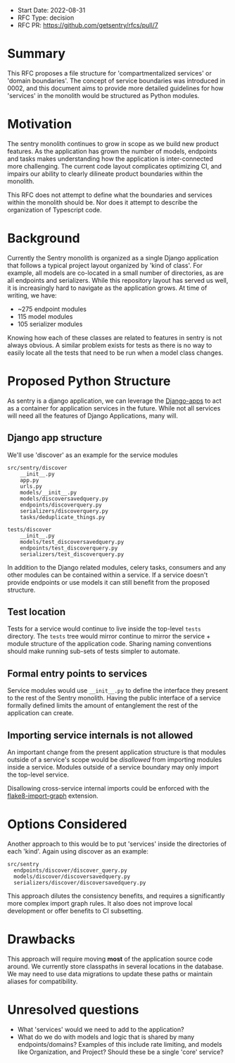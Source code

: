 * Start Date: 2022-08-31
* RFC Type: decision
* RFC PR: https://github.com/getsentry/rfcs/pull/7

# Summary

This RFC proposes a file structure for 'compartmentalized services' or 'domain
boundaries'. The concept of service boundaries was introduced in 0002, and this
document aims to provide more detailed guidelines for how 'services' in the
monolith would be structured as Python modules.

# Motivation

The sentry monolith continues to grow in scope as we build new product features.
As the application has grown the number of models, endpoints and tasks makes
understanding how the application is inter-connected more challenging. The
current code layout complicates optimizing CI, and impairs our ability to
clearly dilineate product boundaries within the monolith.

This RFC does not attempt to define what the boundaries and services within the
monolith should be. Nor does it attempt to describe the organization of
Typescript code.

# Background

Currently the Sentry monolith is organized as a single Django application that
follows a typical project layout organized by 'kind of class'. For example, all
models are co-located in a small number of directories, as are all endpoints and
serializers. While this repository layout has served us well, it is increasingly
hard to navigate as the application grows. At time of writing, we have:

* ~275 endpoint modules
* 115 model modules
* 105 serializer modules

Knowing how each of these classes are related to features in sentry is not
always obvious. A similar problem exists for tests as there is no way to easily
locate all the tests that need to be run when a model class changes.

# Proposed Python Structure

As sentry is a django application, we can leverage the
[Django-apps](https://docs.djangoproject.com/en/4.1/ref/applications/) to act as
a container for application services in the future. While not all services will
need all the features of Django Applications, many will.

## Django app structure

We'll use 'discover' as an example for the service modules

```
src/sentry/discover
    __init__.py
    app.py
    urls.py
    models/__init__.py
    models/discoversavedquery.py
    endpoints/discoverquery.py
    serializers/discoverquery.py
    tasks/deduplicate_things.py

tests/discover
    __init__.py
    models/test_discoversavedquery.py
    endpoints/test_discoverquery.py
    serializers/test_discoverquery.py
```

In addition to the Django related modules, celery tasks, consumers and any other
modules can be contained within a service. If a service doesn't provide
endpoints or use models it can still benefit from the proposed structure.

## Test location

Tests for a service would continue to live inside the top-level `tests`
directory. The `tests` tree would mirror continue to mirror the service + module
structure of the application code. Sharing naming conventions should make
running sub-sets of tests simpler to automate.

## Formal entry points to services

Service modules would use `__init__.py` to define the interface they present to
the rest of the Sentry monolith. Having the public interface of a service
formally defined limits the amount of entanglement the rest of the application
can create.

## Importing service internals is not allowed

An important change from the present application structure is that modules
outside of a service's scope would be *disallowed* from importing modules inside
a service. Modules outside of a service boundary may only import the top-level
service.

Disallowing cross-service internal imports could be enforced with the
[flake8-import-graph](https://pypi.org/project/flake8-import-graph/) extension.

# Options Considered

Another approach to this would be to put 'services' inside the directories of
each 'kind'. Again using discover as an example:

```
src/sentry
  endpoints/discover/discover_query.py
  models/discover/discoversavedquery.py
  serializers/discover/discoversavedquery.py
```

This approach dilutes the consistency benefits, and requires a significantly
more complex import graph rules. It also does not improve local development or
offer benefits to CI subsetting.

# Drawbacks

This approach will require moving **most** of the application source code
around. We currently store classpaths in several locations in the database. We
may need to use data migrations to update these paths or maintain aliases for
compatibility.

# Unresolved questions

* What 'services' would we need to add to the application?
* What do we do with models and logic that is shared by many endpoints/domains?
  Examples of this include rate limiting, and models like Organization, and
  Project? Should these be a single 'core' service? 
